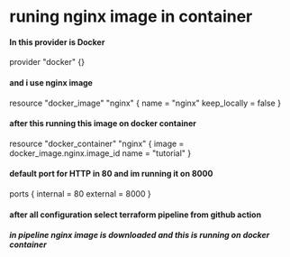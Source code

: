 # runing nginx image in container 
<h4> In this provider is Docker </h4>
 provider "docker" {}

<h4>and i use nginx image </h4>

resource "docker_image" "nginx" {
  name         = "nginx"
  keep_locally = false
}

 <h4> after this running this image on docker container </h4>

resource "docker_container" "nginx" {
  image = docker_image.nginx.image_id
  name  = "tutorial"
}

<h4>default port for HTTP in 80 and im running it on 8000 </h4>
ports {
    internal = 80
    external = 8000
  }
  
 <h4>after all configuration select terraform pipeline from github action  </h4>
 
 <h5> in pipeline nginx image is downloaded and this is running on docker container</h5>
